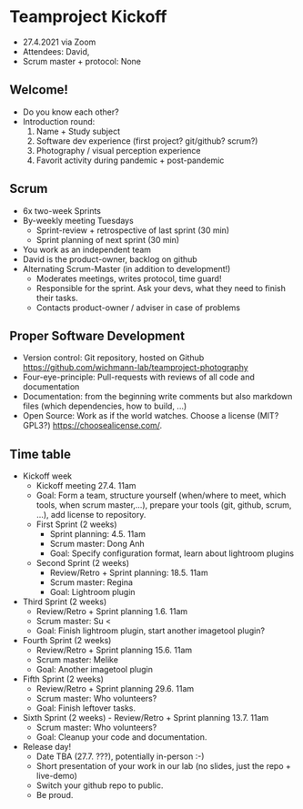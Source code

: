 # Teamproject Kickoff
- 27.4.2021 via Zoom
- Attendees: David, 
- Scrum master + protocol: None

## Welcome!
- Do you know each other?
- Introduction round:
    1. Name + Study subject
    2. Software dev experience (first project? git/github? scrum?)
    3. Photography / visual perception experience
    4. Favorit activity during pandemic + post-pandemic

## Scrum
- 6x two-week Sprints
- By-weekly meeting Tuesdays
    - Sprint-review + retrospective of last sprint (30 min)
    - Sprint planning of next sprint (30 min)
- You work as an independent team
- David is the product-owner, backlog on github
- Alternating Scrum-Master (in addition to development!)
    - Moderates meetings, writes protocol, time guard!
    - Responsible for the sprint. Ask your devs, what they need to finish their tasks. 
    - Contacts product-owner / adviser in case of problems
    
## Proper Software Development
- Version control: Git repository, hosted on Github https://github.com/wichmann-lab/teamproject-photography
- Four-eye-principle: Pull-requests with reviews of all code and documentation
- Documentation: from the beginning write comments but also markdown files (which dependencies, how to build, ...)
- Open Source: Work as if the world watches. Choose a license (MIT? GPL3?) https://choosealicense.com/.

##  Time table

- Kickoff week
    - Kickoff meeting 27.4. 11am
    - Goal: Form a team, structure yourself (when/where to meet, which tools, when scrum master,…), prepare your tools (git, github, scrum, …), add license to repository.
  - First Sprint (2 weeks)
      - Sprint planning: 4.5. 11am
      - Scrum master: Dong Anh
      - Goal: Specify configuration format, learn about lightroom plugins
  - Second Sprint (2 weeks)
      - Review/Retro + Sprint planning: 18.5. 11am
      - Scrum master: Regina
      - Goal: Lightroom plugin
- Third Sprint (2 weeks)
    - Review/Retro + Sprint planning 1.6. 11am
    - Scrum master: Su <
    - Goal:  Finish lightroom plugin, start another imagetool plugin?
- Fourth Sprint (2 weeks)
    - Review/Retro + Sprint planning 15.6. 11am
    - Scrum master: Melike
    - Goal:  Another imagetool plugin
- Fifth Sprint (2 weeks)
    - Review/Retro + Sprint planning 29.6. 11am
    - Scrum master: Who volunteers?
    - Goal: Finish leftover tasks. 
- Sixth Sprint (2 weeks)
        - Review/Retro + Sprint planning 13.7. 11am
    - Scrum master: Who volunteers?
    - Goal: Cleanup your code and documentation.
- Release day!
    - Date TBA (27.7. ???), potentially in-person :-)
    - Short presentation of your work in our lab (no slides, just the repo + live-demo)  
    - Switch your github repo to public.
    - Be proud. 
